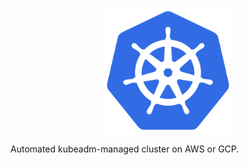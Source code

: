 <p align="center">
  <img height="200" title="Kubernetes Logo" src="../images/k8s_logo_with_border.png">
</p>

Automated kubeadm-managed cluster on AWS or GCP.

<!-- # Table Of Contents
- [Kubernetes Certification Motivation and Study Resources](readme/certification_and_study.md)
- [Building your Kubernetes Cluster for Studying](readme/building_the_cluster.md)
- [CKAD Exam Tips/Useful Kubernetes Links and Commands](readme/kubernetes_links.md) -->
